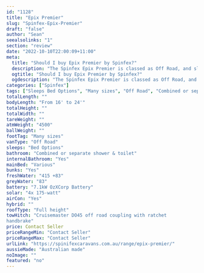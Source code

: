 ```yaml
---
id: "1128"
title: "Epix Premier"
slug: "Spinfex-Epix-Premier"
draft: "false"
author: "Sean"
seealsolinks: "1"
section: "review"
date: "2022-10-10T22:00:09+11:00"
meta:
  title: "Should I buy Epix Premier by Spinfex?"
  description: "The Spinfex Epix Premier is classed as Off Road, and sleeps Bed Options people. It is Australian made and comes in at Many sizes. It generally has Combined or separate shower & toilet."
  ogtitle: "Should I buy Epix Premier by Spinfex?"
  ogdescription: "The Spinfex Epix Premier is classed as Off Road, and sleeps Bed Options people. It is Australian made and comes in at Many sizes. It generally has Combined or separate shower & toilet."
categories: ["Spinfex"]
tags: ["Sleeps Bed Options", "Many sizes", "Off Road", "Combined or separate shower & toilet", "Full height", "Price Unknown", "Australian made"]
totalLength: ""
bodyLength: "From 16' to 24'"
totalHeight: ""
totalWidth: ""
tareWeight: ""
atmWeight: "4500"
ballWeight: ""
footTag: "Many sizes"
vanType: "Off Road"
sleeps: "Bed Options"
bathroom: "Combined or separate shower & toilet"
internalBathroom: "Yes"
mainBed: "Various"
bunks: "Yes"
freshWater: "415 +83"
greyWater: "83"
battery: "7.1kW OzXCorp Battery"
solar: "4x 175-watt"
airCon: "Yes"
hybrid: ""
roofType: "Full height"
towHitch: "Cruisemaster DO45 off road coupling with ratchet
handbrake"
price: Contact Seller
priceRangeMin: "Contact Seller"
priceRangeMax: "Contact Seller"
urlLink: "https://spinifexcaravans.com.au/range/epix-premier/"
aussieMade: "Australian made"
noImage: ""
featured: "no"
---
```

